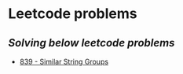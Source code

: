 # Leetcode problems
## _Solving below leetcode problems_
- [839 - Similar String Groups](https://leetcode.com/problems/similar-string-groups/description/) 